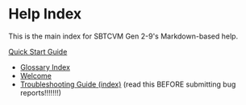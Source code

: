 # Help Index
This is the main index for SBTCVM Gen 2-9's Markdown-based help.

[Quick Start Guide](../../guide.md)

- [Glossary Index](glossary/glossary.md)
- [Welcome](welcome.md)
- [Troubleshooting Guide (index)](troubleshoot/troubleshoot.md) (read this BEFORE submitting bug reports!!!!!!!)